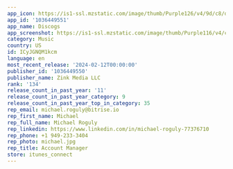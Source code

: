 ```yaml
---
app_icon: https://is1-ssl.mzstatic.com/image/thumb/Purple126/v4/9d/c8/d1/9dc8d1da-573b-69f2-79ab-275c49bb4a4f/AppIcon-0-0-1x_U007emarketing-0-7-0-0-85-220.png/1024x1024bb.png
app_id: '1036449551'
app_name: Discogs
app_screenshot: https://is1-ssl.mzstatic.com/image/thumb/Purple116/v4/c3/72/5f/c3725f90-21a6-53e3-9a0e-e63c22bbbbca/15bc1812-dd57-4fc5-8a5c-d6dc76d0fa5e_1_iphone65_1.Explore.png/1242x2688bb.png
category: Music
country: US
id: ICyJGNQM1kcm
language: en
most_recent_release: '2024-02-12T00:00:00'
publisher_id: '1036449550'
publisher_name: Zink Media LLC
rank: '134'
release_count_in_past_year: '11'
release_count_in_past_year_category: 9
release_count_in_past_year_top_in_category: 35
rep_email: michael.roguly@bitrise.io
rep_first_name: Michael
rep_full_name: Michael Roguly
rep_linkedin: https://www.linkedin.com/in/michael-roguly-77376710
rep_phone: +1 949-233-3404
rep_photo: michael.jpg
rep_title: Account Manager
store: itunes_connect
---
```

